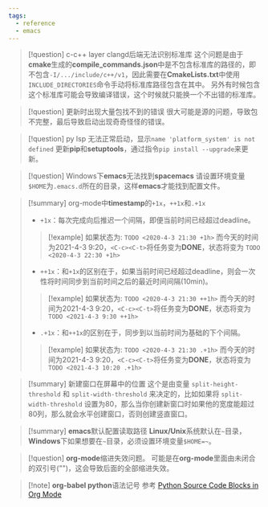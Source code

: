 ```yaml
---
tags:
  - reference
  - emacs
---
```

> [!question] c-c++ layer clangd后端无法识别标准库
> 这个问题是由于**cmake**生成的**compile_commands.json**中是不包含标准库的路径的，即不包含`-I/.../include/c++/v1`，因此需要在**CmakeLists.txt**中使用`INCLUDE_DIRECTORIES`命令手动将标准库路径包含在其中。
> 另外有时候包含这个标准库可能会导致编译错误，这个时候就只能换一个不出错的标准库。
   
> [!question] 更新时出现大量包找不到的错误
> 很大可能是源的问题，导致包不完整，最后导致启动出现奇奇怪怪的错误。
   
> [!question] py lsp 无法正常启动，显示`name 'platform_system' is not defined`
> 更新**pip**和**setuptools**，通过指令`pip install --upgrade`来更新。
   
> [!question] Windows下**emacs**无法找到**spacemacs**
> 请设置环境变量`$HOME`为`.emacs.d`所在的目录，这样**emacs**才能找到配置文件。

> [!summary] org-mode中**timestamp**的`+1x`，`++1x`和`.+1x`
>- `+1x`：每次完成向后推迟一个间隔，即便当前时间已经超过deadline。
> > [!example]
> > 如果状态为: `TODO <2020-4-3 21:30 +1h>`
> > 而今天的时间为2021-4-3 9:20，`<C-c><C-t>`将任务变为**DONE**，状态将变为 `TODO <2020-4-3 22:30 +1h>`
> - `++1x`：和`+1x`的区别在于，如果当前时间已经超过deadline，则会一次性将时间同步到当前时间之后的最近时间间隔(10min)。
> > [!example]
> > 如果状态为: `TODO <2020-4-3 21:30 ++1h>`
> > 而今天的时间为2021-4-3 9:20，`<C-c><C-t>`将任务变为**DONE**，状态将变为`TODO <2021-4-3 9:30 ++1h>`
> - `.+1x`：和`++1x`的区别在于，同步到以当前时间为基础的下个间隔。
> > [!example]
> > 如果状态为: `TODO <2020-4-3 21:30 .+1h>`
> > 而今天的时间为2021-4-3 9:20，`<C-c><C-t>`将任务变为**DONE**，状态将变为 `TODO <2021-4-3 10:20 .+1h>`

> [!summary] 新建窗口在屏幕中的位置
> 这个是由变量 `split-height-threshold` 和 `split-width-threshold` 来决定的，比如如果将 `split-width-threshold` 设置为80，那么当你创建新窗口时如果他的宽度能超过80列，那么就会水平创建窗口，否则创建竖直窗口。

> [!summary] **emacs**默认配置读取路径
> **Linux/Unix**系统默认在`~`目录，**Windows**下如果想要在`~`目录，必须设置环境变量`$HOME=~`。

> [!question] **org-mode**缩进失效问题。
> 可能是在**org-mode**里面由未闭合的双引号("")，这会导致后面的全部缩进失效。

> [!note]  **org-babel python**语法记号
> 参考 [Python Source Code Blocks in Org Mode](https://orgmode.org/worg/org-contrib/babel/languages/ob-doc-python.html)
